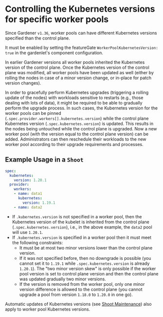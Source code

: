 # Controlling the Kubernetes versions for specific worker pools

Since Gardener `v1.36`, worker pools can have different Kubernetes versions specified than the control plane.

It must be enabled by setting the featureGate `WorkerPoolKubernetesVersion: true` in the gardenlet's component configuration.

In earlier Gardener versions all worker pools inherited the Kubernetes version of the control plane. Once the Kubernetes version of the control plane was modified, all worker pools have been updated as well (either by rolling the nodes in case of a minor version change, or in-place for patch version changes).

In order to gracefully perform Kubernetes upgrades (triggering a rolling update of the nodes) with workloads sensitive to restarts (e.g., those dealing with lots of data), it might be required to be able to gradually perform the upgrade process.
In such cases, the Kubernetes version for the worker pools can be pinned (`.spec.provider.workers[].kubernetes.version`) while the control plane Kubernetes version (`.spec.kubernetes.version`) is updated.
This results in the nodes being untouched while the control plane is upgraded. 
Now a new worker pool (with the version equal to the control plane version) can be added.
Administrators can then reschedule their workloads to the new worker pool according to their upgrade requirements and processes.

## Example Usage in a `Shoot`

```yaml
spec:
  kubernetes:
    version: 1.20.1
  provider:
    workers:
    - name: data1
      kubernetes:
        version: 1.19.1
    - name: data2
```

- If `.kubernetes.version` is not specified in a worker pool, then the Kubernetes version of the kubelet is inherited from the control plane (`.spec.kubernetes.version`), i.e., in the above example, the `data2` pool will use `1.20.1`.
- If `.kubernetes.version` is specified in a worker pool then it must meet the following constraints:
  - It must be at most two minor versions lower than the control plane version.
  - If it was not specified before, then no downgrade is possible (you cannot set it to `1.19.1` while `.spec.kubernetes.version` is already `1.20.1`). The "two minor version skew" is only possible if the worker pool version is set to control plane version and then the control plane was updated gradually two minor versions.
  - If the version is removed from the worker pool, only one minor version difference is allowed to the control plane (you cannot upgrade a pool from version `1.18.0` to `1.20.0` in one go).

Automatic updates of Kubernetes versions (see [Shoot Maintenance](shoot_maintenance.md#automatic-version-updates)) also apply to worker pool Kubernetes versions.
